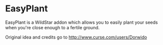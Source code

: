 # EasyPlant
EasyPlant is a WildStar addon which allows you to easily plant your seeds when you're close enough to a fertile ground.

Original idea and credits go to http://www.curse.com/users/Dorwido
